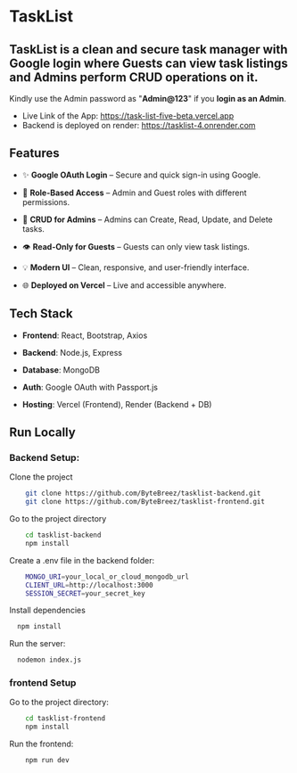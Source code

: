 
# TaskList

TaskList is a clean and secure task manager with Google login where Guests can view task listings and Admins perform CRUD operations on it.
-
Kindly use the Admin password as "**Admin@123**" if you **login as an Admin**.
- Live Link of the App: https://task-list-five-beta.vercel.app
- Backend is deployed on render: https://tasklist-4.onrender.com




## Features

- ✨ **Google OAuth Login** – Secure and quick sign-in using Google.
- 👥 **Role-Based Access** – Admin and Guest roles with different permissions.
- 📝 **CRUD for Admins** – Admins can Create, Read, Update, and Delete tasks.

-  👁️ **Read-Only for Guests** – Guests can only view task listings.

-  💡 **Modern UI** – Clean, responsive, and user-friendly interface.

-  🌐 **Deployed on Vercel** – Live and accessible anywhere.


## Tech Stack

- **Frontend**: React, Bootstrap, Axios

- **Backend**: Node.js, Express

- **Database**: MongoDB

- **Auth**: Google OAuth with Passport.js

- **Hosting**: Vercel (Frontend), Render (Backend + DB)


## Run Locally

### Backend Setup:

Clone the project

```bash
    git clone https://github.com/ByteBreez/tasklist-backend.git
    git clone https://github.com/ByteBreez/tasklist-frontend.git

```

Go to the project directory

```bash
    cd tasklist-backend
    npm install
```

Create a .env file in the backend folder:
```bash
    MONGO_URI=your_local_or_cloud_mongodb_url
    CLIENT_URL=http://localhost:3000
    SESSION_SECRET=your_secret_key
```

Install dependencies

```bash
  npm install
```

Run the server:

```bash
  nodemon index.js
```

### frontend Setup

Go to the project directory:

```bash
    cd tasklist-frontend
    npm install
```

Run the frontend:
```bash
    npm run dev
```
